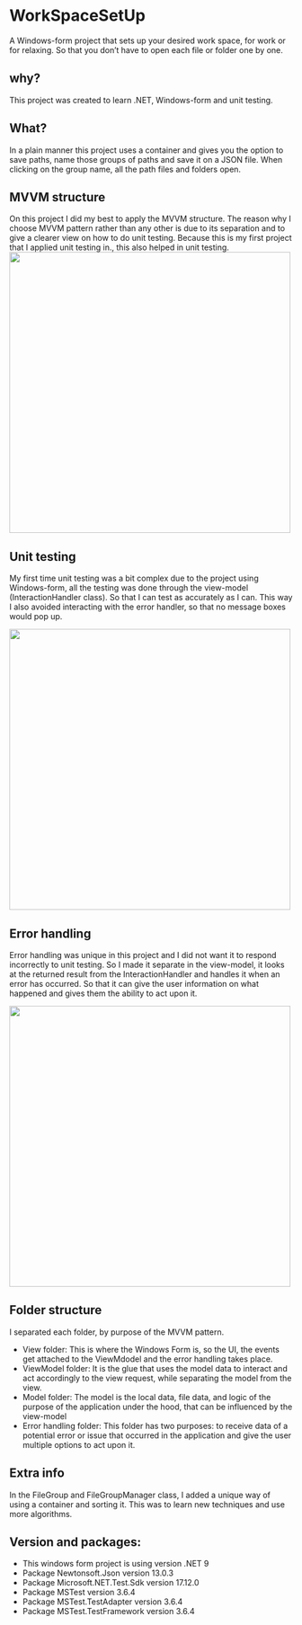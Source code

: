 # WorkSpaceSetUp
A Windows-form project that sets up your desired work space, for work or for relaxing. So that you don’t have to open each file or folder one by one.

## why?
This project was created to learn .NET, Windows-form and unit testing. 

## What?
In a plain manner this project uses a container and gives you the option to save paths, name those groups of paths and save it on a JSON file. When clicking on the group name, all the path files and folders open.

## MVVM structure
On this project I did my best to apply the MVVM structure. The reason why I choose MVVM pattern rather than any other is due to its separation and to give a clearer view on how to do unit testing. Because this is my first project that I applied unit testing in., this also helped in unit testing.
<img src="https://github.com/user-attachments/assets/76d9d642-547b-47b9-bb89-3bf79e9d032e" width="500">


## Unit testing
My first time unit testing was a bit complex due to the project using Windows-form, all the testing was done through the view-model 
(InteractionHandler class). So that I can test as accurately as I can. This way I also avoided interacting with the error handler, so that no message boxes would pop up.

<img src="https://github.com/user-attachments/assets/01f04413-6193-492d-8fa4-38630e9a83b2" width="500">

## Error handling
Error handling was unique in this project and I did not want it to respond incorrectly to unit testing. So I made it separate in the view-model, it looks at the returned result from the InteractionHandler and handles it when an error has occurred. So that it can give the user information on what happened and gives them the ability to act upon it.

<img src="https://github.com/user-attachments/assets/f3232ebe-75eb-40d4-ae66-2cb836a4a271" width="500">


## Folder structure

I separated each folder, by purpose of the MVVM pattern.

- View folder: This is where the Windows Form is, so the UI,  the events get attached to the ViewMdodel and the error handling takes place.
- ViewModel folder: It is the glue that uses the model data to interact and act accordingly to the view request, while separating the model from the view.
- Model folder: The model is the local data, file data, and logic of the purpose of the application under the hood, that can be influenced by the view-model
- Error handling folder: This folder has two purposes: to receive data of a potential error or issue that occurred in the application and give the user multiple options to act upon it.


## Extra info
In the FileGroup and FileGroupManager class, I added a unique way of using a container and sorting it. This was to learn new techniques and use more algorithms. 

## Version and packages:
- This windows form project is using version .NET 9
- Package Newtonsoft.Json version 13.0.3
- Package Microsoft.NET.Test.Sdk version 17.12.0
- Package MSTest version 3.6.4
- Package MSTest.TestAdapter version 3.6.4
- Package MSTest.TestFramework version 3.6.4